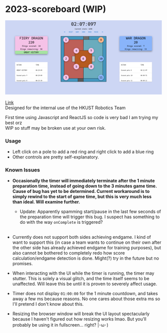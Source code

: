 # 2023-scoreboard (WIP)

<img src="./preview.png" width="800"/>

[Link](https://nc108x.github.io/2023-scoreboard/) \
Designed for the internal use of the HKUST Robotics Team

First time using Javascript and ReactJS so code is very bad I am trying my best orz \
WIP so stuff may be broken use at your own risk.

### Usage

- Left click on a pole to add a red ring and right click to add a blue ring
- Other controls are pretty self-explanatory.

### Known Issues

- **Occasionally the timer will immediately terminate after the 1 minute preparation time, instead of going down to the 3 minutes game time. Cause of bug has yet to be determined. Current workaround is to simply rewind to the start of game time, but this is very much less than ideal. Will examine further.**

  - Update: Apparently spamming start/pause in the last few seconds of the preparation time will trigger this bug. I suspect has something to do with the way `onComplete` is triggered?
    <br>
    <br>

- Currently does not support both sides achieving endgame. I kind of want to support this (in case a team wants to continue on their own after the other side has already achieved endgame for training purposes), but also cannot be bothered to completely redo how score calculation/endgame detection is done. Might(?) try in the future but no promises.

- When interacting with the UI while the timer is running, the timer may stutter. This is solely a visual glitch, and the time itself seems to be unaffected. Will leave this be until it is proven to severely affect usage.

- Timer does not display `01:00:00` for the 1 minute countdown, and takes away a few ms because reasons. No one cares about those extra ms so I'll pretend I don't know about this.

- Resizing the browser window will break the UI layout spectacularly because I haven't figured out how resizing works lmao. But you'll probably be using it in fullscreen... right? |･ω･)

